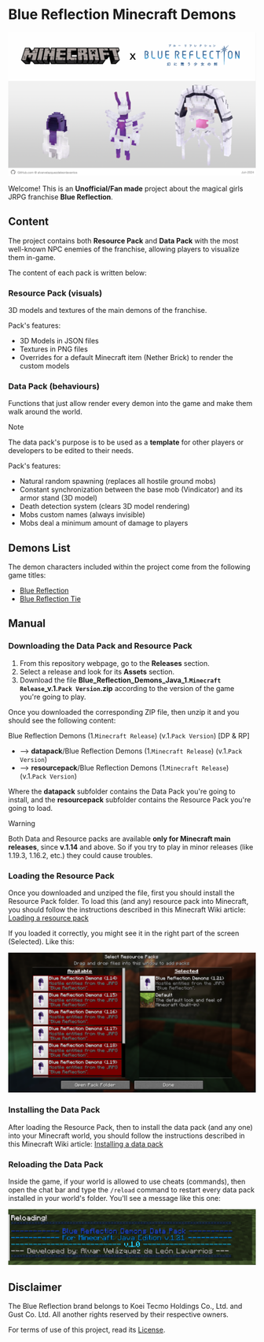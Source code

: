 # Blue Reflection Minecraft Demons

![Blue Reflection Minecraft Cover](src/img/manual/BlueReflectionMinecraftCover.png)

Welcome! This is an **Unofficial/Fan made** project about the magical girls JRPG franchise **Blue Reflection**.

## Content

The project contains both **Resource Pack** and **Data Pack** with the most well-known NPC enemies of the franchise, allowing players to visualize them in-game.

The content of each pack is written below:

### Resource Pack (visuals)

3D models and textures of the main demons of the franchise.

Pack's features:
- 3D Models in JSON files
- Textures in PNG files
- Overrides for a default Minecraft item (Nether Brick) to render the custom models

### Data Pack (behaviours)

Functions that just allow render every demon into the game and make them walk around the world. 

> [!NOTE]
> The data pack's purpose is to be used as a **template** for other players or developers to be edited to their needs.

Pack's features:
- Natural random spawning (replaces all hostile ground mobs)
- Constant synchronization between the base mob (Vindicator) and its armor stand (3D model)
- Death detection system (clears 3D model rendering)
- Mobs custom names (always invisible)
- Mobs deal a minimum amount of damage to players

## Demons List

The demon characters included within the project come from the following game titles:

- [Blue Reflection](/src/BlueReflection.md)
- [Blue Reflection Tie](/src/BlueReflectionTie.md)

## Manual

### Downloading the Data Pack and Resource Pack

1. From this repository webpage, go to the **Releases** section.
2. Select a release and look for its **Assets** section.
3. Download the file **Blue_Reflection_Demons_Java_1.`Minecraft Release`_v.1.`Pack Version`.zip** according to the version of the game you're going to play.

Once you downloaded the corresponding ZIP file, then unzip it and you should see the following content:

Blue Reflection Demons (1.`Minecraft Release`) (v.1.`Pack Version`) [DP & RP]
- --> **datapack**/Blue Reflection Demons (1.`Minecraft Release`) (v.1.`Pack Version`)
- --> **resourcepack**/Blue Reflection Demons (1.`Minecraft Release`) (v.1.`Pack Version`)

Where the **datapack** subfolder contains the Data Pack you're going to install, and the **resourcepack** subfolder contains the Resource Pack you're going to load.

> [!WARNING]
> Both Data and Resource packs are available **only for Minecraft main releases**, since **v.1.14** and above. So if you try to play in minor releases (like 1.19.3, 1.16.2, etc.) they could cause troubles.

### Loading the Resource Pack

Once you downloaded and unziped the file, first you should install the Resource Pack folder. To load this (and any) resource pack into Minecraft, you should follow the instructions described in this Minecraft Wiki article: [Loading a resource pack](https://minecraft.wiki/w/Tutorials/Loading_a_resource_pack)

If you loaded it correctly, you might see it in the right part of the screen (Selected). Like this:

![Blue Reflection Demons Resource Pack Selected](/src/img/manual/BlueReflectionDemonsResourcePackSelected.png)

### Installing the Data Pack

After loading the Resource Pack, then to install the data pack (and any one) into your Minecraft world, you should follow the instructions described in this Minecraft Wiki article: [Installing a data pack](https://minecraft.wiki/w/Tutorials/Installing_a_data_pack)

### Reloading the Data Pack

Inside the game, if your world is allowed to use cheats (commands), then open the chat bar and type the `/reload` command to restart every data pack installed in your world's folder. You'll see a message like this one:

![Blue Reflection Demons Data Pack Reload](/src/img/manual/BlueReflectionDemonsDataPackReload.png)

## Disclaimer

The Blue Reflection brand belongs to Koei Tecmo Holdings Co., Ltd. and Gust Co. Ltd. All another rights reserved by their respective owners.

For terms of use of this project, read its [License](/LICENSE).
